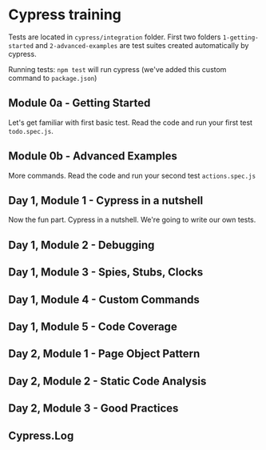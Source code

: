 # Cypress training
Tests are located in `cypress/integration` folder.
First two folders `1-getting-started` and `2-advanced-examples` are test suites created automatically by cypress.

Running tests:
`npm test` will run cypress (we've added this custom command to `package.json`)

## Module 0a - Getting Started
Let's get familiar with first basic test. Read the code and run your first test `todo.spec.js`.

## Module 0b - Advanced Examples
More commands. Read the code and run your second test `actions.spec.js`

## Day 1, Module 1 - Cypress in a nutshell
Now the fun part. Cypress in a nutshell. We're going to write our own tests.

## Day 1, Module 2 - Debugging


## Day 1, Module 3 - Spies, Stubs, Clocks


## Day 1, Module 4 - Custom Commands


## Day 1, Module 5 - Code Coverage


## Day 2, Module 1 - Page Object Pattern


## Day 2, Module 2 - Static Code Analysis


## Day 2, Module 3 - Good Practices


## Cypress.Log